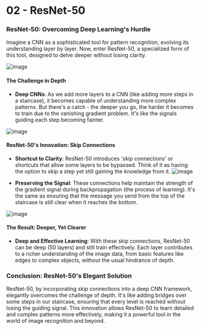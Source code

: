 # 02 - ResNet-50
### ResNet-50: Overcoming Deep Learning's Hurdle

Imagine a CNN as a sophisticated tool for pattern recognition, evolving its understanding layer by layer. Now, enter ResNet-50, a specialized form of this tool, designed to delve deeper without losing clarity.

![image](https://github.com/Jerome-Joseph-1/Convolutional-Neural-Networks-An-Introduction/assets/82434071/aaff6363-1634-4840-8bbb-078f453367d0)

#### The Challenge in Depth

- **Deep CNNs**: As we add more layers to a CNN (like adding more steps in a staircase), it becomes capable of understanding more complex patterns. But there's a catch - the deeper you go, the harder it becomes to train due to the vanishing gradient problem. It's like the signals guiding each step becoming fainter.

![image](https://github.com/Jerome-Joseph-1/Convolutional-Neural-Networks-An-Introduction/assets/82434071/501f43b2-647b-4466-aa6b-1d7652704b5e)

#### ResNet-50's Innovation: Skip Connections

- **Shortcut to Clarity**: ResNet-50 introduces 'skip connections' or shortcuts that allow some layers to be bypassed. Think of it as having the option to skip a step yet still gaining the knowledge from it.
  ![image](https://github.com/Jerome-Joseph-1/Convolutional-Neural-Networks-An-Introduction/assets/82434071/1cae153a-f227-4c62-b59f-59396bef3b0b)

  
- **Preserving the Signal**: These connections help maintain the strength of the gradient signal during backpropagation (the process of learning). It's the same as ensuring that the message you send from the top of the staircase is still clear when it reaches the bottom.

![image](https://github.com/Jerome-Joseph-1/Convolutional-Neural-Networks-An-Introduction/assets/82434071/40b51a11-a5b2-4712-a64e-bcf8e92f9e06)

#### The Result: Deeper, Yet Clearer

- **Deep and Effective Learning**: With these skip connections, ResNet-50 can be deep (50 layers) and still train effectively. Each layer contributes to a richer understanding of the image data, from basic features like edges to complex objects, without the usual hindrance of depth.

### Conclusion: ResNet-50's Elegant Solution

ResNet-50, by incorporating skip connections into a deep CNN framework, elegantly overcomes the challenge of depth. It's like adding bridges over some steps in our staircase, ensuring that every level is reached without losing the guiding signal. This innovation allows ResNet-50 to learn detailed and complex patterns more effectively, making it a powerful tool in the world of image recognition and beyond.
